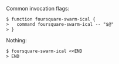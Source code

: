 Common invocation flags:

    $ function foursquare-swarm-ical {
    >   command foursquare-swarm-ical -- "$@"
    > }

Nothing:

    $ foursquare-swarm-ical <<END
    > END
